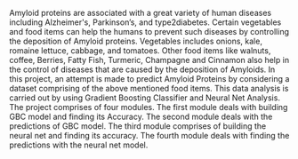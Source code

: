 Amyloid proteins are associated with a great variety of human diseases including Alzheimer's, Parkinson’s, and type2diabetes. Certain vegetables and food items can help the humans to prevent such diseases by controlling the deposition of Amyloid proteins. Vegetables includes onions, kale, romaine lettuce, cabbage, and tomatoes. Other food items like walnuts, coffee, Berries, Fatty Fish, Turmeric, Champagne and Cinnamon also help in the control of diseases that are caused by the deposition of Amyloids. In this project, an attempt is made to predict Amyloid Proteins by considering a dataset comprising of the above mentioned food items. This data analysis is carried out by using Gradient Boosting Classifier and Neural Net Analysis. The project comprises of four modules. The first module deals with building GBC model and finding its Accuracy. The second module deals with the predictions of GBC model. The third module comprises of building the neural net and finding its accuracy. The fourth module deals with finding the predictions with the neural net model.
